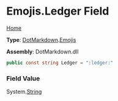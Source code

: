 # Emojis\.Ledger Field

[Home](../../../README.md)

**Type**: [DotMarkdown](../../README.md)\.[Emojis](../README.md)

**Assembly**: DotMarkdown\.dll

```csharp
public const string Ledger = ":ledger:"
```

### Field Value

System\.[String](https://docs.microsoft.com/en-us/dotnet/api/system.string)